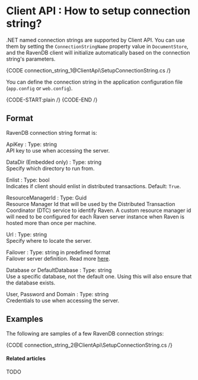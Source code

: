 # Client API : How to setup connection string?

.NET named connection strings are supported by Client API. You can use them by setting the `ConnectionStringName` property value in `DocumentStore`, and the RavenDB client will initialize automatically based on the connection string's parameters.

{CODE connection_string_1@ClientApi\SetupConnectionString.cs /}

You can define the connection string in the application configuration file (`app.config` or `web.config`).

{CODE-START:plain /}
    <connectionStrings>
        <add name="Local" connectionString="DataDir = ~\Data"/>
        <add name="Server" connectionString="Url = http://localhost:8080"/>
        <add name="Secure" connectionString="Url = http://localhost:8080;user=beam;password=up;ResourceManagerId=d5723e19-92ad-4531-adad-8611e6e05c8a"/>
    </connectionStrings>
{CODE-END /}

## Format

RavenDB connection string format is:

ApiKey
:   Type: string   
API key to use when accessing the server.

DataDir (Embedded only)
:   Type: string   
Specify which directory to run from.

Enlist
:   Type: bool  
Indicates if client should enlist in distributed transactions. Default: `True`.

ResourceManagerId
:   Type: Guid   
Resource Manager Id that will be used by the Distributed Transaction Coordinator (DTC) service to identify Raven. A custom resource manager id will need to be configured for each Raven server instance when Raven is hosted more than once per machine.

Url
:   Type: string  
Specify where to locate the server.

Failover
:   Type: string in predefined format   
Failover server definition. Read more [here](../client-api/bundles/how-client-integrates-with-replication-bundle#failover-servers).

Database or DefaultDatabase
:   Type: string  
Use a specific database, not the default one. Using this will also ensure that the database exists.

User, Password and Domain
:   Type: string  
Credentials to use when accessing the server.

## Examples

The following are samples of a few RavenDB connection strings:

{CODE connection_string_2@ClientApi\SetupConnectionString.cs /}

#### Related articles

TODO